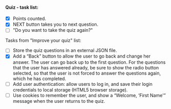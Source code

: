 #### Quiz - task list:

- [x] Points counted.
- [x] NEXT button takes you to next question.
- [ ] "Do you want to take the quiz again?"

Tasks from "Improve your quiz" list:

- [ ] Store the quiz questions in an external JSON file.
- [x] Add a “Back” button to allow the user to go back and change her answer. The user can go back up to the first question. For the questions that the user has answered already, be sure to show the radio button selected, so that the user is not forced to answer the questions again, which he has completed.
- [ ] Add user authentication: allow users to log in, and save their login credentials to local storage (HTML5 browser storage).
- [ ] Use cookies to remember the user, and show a “Welcome, ‘First Name'” message when the user returns to the quiz.
